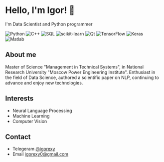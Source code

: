 # Hello, I'm Igor! 👋
I'm Data Scientist and Python programmer

![Python](https://img.shields.io/badge/Python-3.7%2B-blue)
![C++](https://img.shields.io/badge/C%2B%2B-14%2B-orange)
![SQL](https://img.shields.io/badge/SQL-MySQL%2FPostgreSQL-lightgrey)
![scikit-learn](https://img.shields.io/badge/scikit--learn-0.24%2B-brightgreen)
![Qt](https://img.shields.io/badge/Qt-5%2B-green)
![TensorFlow](https://img.shields.io/badge/TensorFlow-2.0%2B-yellow)
![Keras](https://img.shields.io/badge/Keras-2.3%2B-red)
![Matlab](https://img.shields.io/badge/Matlab-R2020a%2B-purple)

## About me
Master of Science "Management in Technical Systems", in National Research Uni​versity "Moscow Power Engineering Institute".
Enthusiast in the field of Data Science, authored a scientific paper on NLP, continuing to advance and enjoy new technologies.



## Interests
- Neural Language Processing
- Machine Learning
- Computer Vision


## Contact
- Telegeram [@igorexy ](https://t.me/Igorexy)
- Email igorexy0@gmail.com
